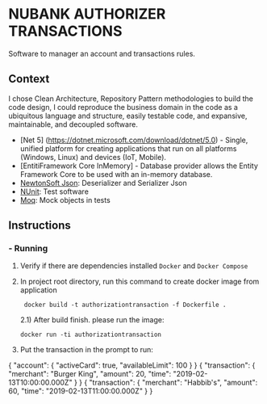 # NUBANK AUTHORIZER TRANSACTIONS 

Software to manager an account and transactions rules.

## Context

I chose Clean Architecture, Repository Pattern methodologies to build the code design, I could reproduce the business domain in the code as a
ubiquitous language and structure, easily testable code, and expansive, maintainable, and decoupled software.

- [Net 5] (https://dotnet.microsoft.com/download/dotnet/5.0) - Single, unified platform for creating applications that run on all platforms (Windows, Linux) and devices (IoT, Mobile).
- [EntitiFramework Core InMemory] - Database provider allows the Entity Framework Core to be used with an in-memory database. 
- [NewtonSoft Json](https://www.newtonsoft.com/json): Deserializer and Serializer Json
- [NUnit](https://nunit.org/): Test software
- [Moq](https://github.com/Moq/moq4/wiki/Quickstart): Mock objects in tests

## Instructions

### - Running

1) Verify if there are dependencies installed `Docker` and `Docker Compose`

2) In project root directory, run this command to create docker image from application 
   ```shell
    docker build -t authorizationtransaction -f Dockerfile .
   ```
 
   2.1) After build finish. please run the image:
   ```
   docker run -ti authorizationtransaction
   ```
3) Put the transaction in the prompt to run: 
   
{ "account": { "activeCard": true, "availableLimit": 100 } }
{ "transaction": { "merchant": "Burger King", "amount": 20, "time": "2019-02-13T10:00:00.000Z" } }
{ "transaction": { "merchant": "Habbib's", "amount": 60, "time": "2019-02-13T11:00:00.000Z" } }
   


